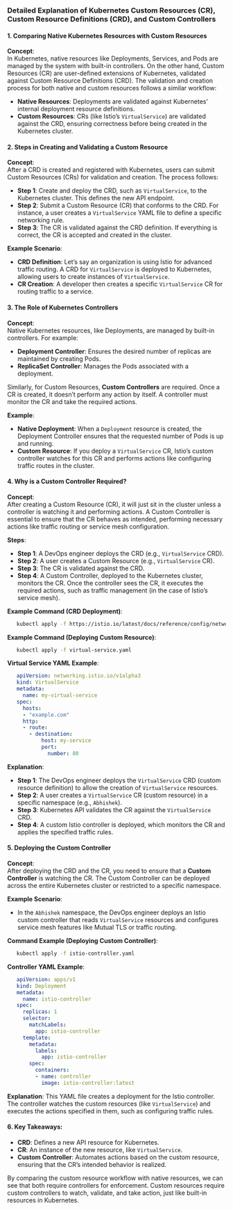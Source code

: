 ### Detailed Explanation of Kubernetes Custom Resources (CR), Custom Resource Definitions (CRD), and Custom Controllers

#### 1. **Comparing Native Kubernetes Resources with Custom Resources**
   **Concept**:  
   In Kubernetes, native resources like Deployments, Services, and Pods are managed by the system with built-in controllers. On the other hand, Custom Resources (CR) are user-defined extensions of Kubernetes, validated against Custom Resource Definitions (CRD). The validation and creation process for both native and custom resources follows a similar workflow:
   - **Native Resources**: Deployments are validated against Kubernetes’ internal deployment resource definitions.
   - **Custom Resources**: CRs (like Istio’s `VirtualService`) are validated against the CRD, ensuring correctness before being created in the Kubernetes cluster.

#### 2. **Steps in Creating and Validating a Custom Resource**
   **Concept**:  
   After a CRD is created and registered with Kubernetes, users can submit Custom Resources (CRs) for validation and creation. The process follows:
   - **Step 1**: Create and deploy the CRD, such as `VirtualService`, to the Kubernetes cluster. This defines the new API endpoint.
   - **Step 2**: Submit a Custom Resource (CR) that conforms to the CRD. For instance, a user creates a `VirtualService` YAML file to define a specific networking rule.
   - **Step 3**: The CR is validated against the CRD definition. If everything is correct, the CR is accepted and created in the cluster.

   **Example Scenario**:
   - **CRD Definition**: Let’s say an organization is using Istio for advanced traffic routing. A CRD for `VirtualService` is deployed to Kubernetes, allowing users to create instances of `VirtualService`.
   - **CR Creation**: A developer then creates a specific `VirtualService` CR for routing traffic to a service.

#### 3. **The Role of Kubernetes Controllers**
   **Concept**:  
   Native Kubernetes resources, like Deployments, are managed by built-in controllers. For example:
   - **Deployment Controller**: Ensures the desired number of replicas are maintained by creating Pods.
   - **ReplicaSet Controller**: Manages the Pods associated with a deployment.

   Similarly, for Custom Resources, **Custom Controllers** are required. Once a CR is created, it doesn’t perform any action by itself. A controller must monitor the CR and take the required actions.

   **Example**:
   - **Native Deployment**: When a `Deployment` resource is created, the Deployment Controller ensures that the requested number of Pods is up and running.
   - **Custom Resource**: If you deploy a `VirtualService` CR, Istio’s custom controller watches for this CR and performs actions like configuring traffic routes in the cluster.

#### 4. **Why is a Custom Controller Required?**
   **Concept**:  
   After creating a Custom Resource (CR), it will just sit in the cluster unless a controller is watching it and performing actions. A Custom Controller is essential to ensure that the CR behaves as intended, performing necessary actions like traffic routing or service mesh configuration.

   **Steps**:
   - **Step 1**: A DevOps engineer deploys the CRD (e.g., `VirtualService` CRD).
   - **Step 2**: A user creates a Custom Resource (e.g., `VirtualService` CR).
   - **Step 3**: The CR is validated against the CRD.
   - **Step 4**: A Custom Controller, deployed to the Kubernetes cluster, monitors the CR. Once the controller sees the CR, it executes the required actions, such as traffic management (in the case of Istio’s service mesh).

   **Example Command (CRD Deployment)**:
```bash
   kubectl apply -f https://istio.io/latest/docs/reference/config/networking/virtual-service/
```

   **Example Command (Deploying Custom Resource)**:
```bash
   kubectl apply -f virtual-service.yaml
```

   **Virtual Service YAML Example**:
```yaml
   apiVersion: networking.istio.io/v1alpha3
   kind: VirtualService
   metadata:
     name: my-virtual-service
   spec:
     hosts:
     - "example.com"
     http:
     - route:
       - destination:
           host: my-service
           port:
             number: 80
```

   **Explanation**:
   - **Step 1**: The DevOps engineer deploys the `VirtualService` CRD (custom resource definition) to allow the creation of `VirtualService` resources.
   - **Step 2**: A user creates a `VirtualService` CR (custom resource) in a specific namespace (e.g., `Abhishek`).
   - **Step 3**: Kubernetes API validates the CR against the `VirtualService` CRD.
   - **Step 4**: A custom Istio controller is deployed, which monitors the CR and applies the specified traffic rules.

#### 5. **Deploying the Custom Controller**
   **Concept**:  
   After deploying the CRD and the CR, you need to ensure that a **Custom Controller** is watching the CR. The Custom Controller can be deployed across the entire Kubernetes cluster or restricted to a specific namespace.

   **Example Scenario**:
   - In the `Abhishek` namespace, the DevOps engineer deploys an Istio custom controller that reads `VirtualService` resources and configures service mesh features like Mutual TLS or traffic routing.

   **Command Example (Deploying Custom Controller)**:
```bash
   kubectl apply -f istio-controller.yaml
```

   **Controller YAML Example**:
```yaml
   apiVersion: apps/v1
   kind: Deployment
   metadata:
     name: istio-controller
   spec:
     replicas: 1
     selector:
       matchLabels:
         app: istio-controller
     template:
       metadata:
         labels:
           app: istio-controller
       spec:
         containers:
         - name: controller
           image: istio-controller:latest
```

   **Explanation**:
   This YAML file creates a deployment for the Istio controller. The controller watches the custom resources (like `VirtualService`) and executes the actions specified in them, such as configuring traffic rules.

#### 6. **Key Takeaways**:
   - **CRD**: Defines a new API resource for Kubernetes.
   - **CR**: An instance of the new resource, like `VirtualService`.
   - **Custom Controller**: Automates actions based on the custom resource, ensuring that the CR’s intended behavior is realized.

By comparing the custom resource workflow with native resources, we can see that both require controllers for enforcement. Custom resources require custom controllers to watch, validate, and take action, just like built-in resources in Kubernetes.